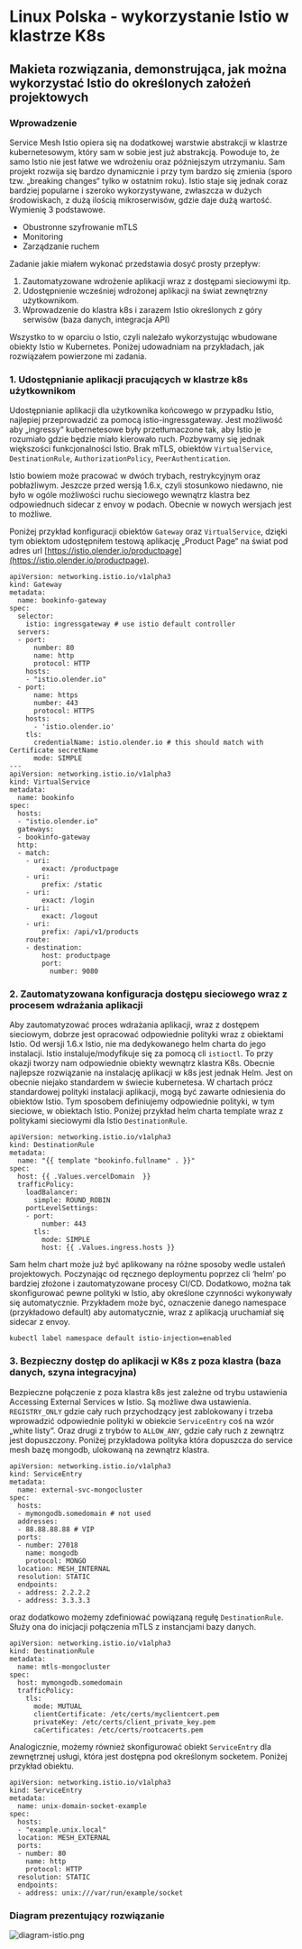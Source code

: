 




# Linux Polska - wykorzystanie Istio w klastrze K8s
## Makieta rozwiązania, demonstrująca, jak można wykorzystać Istio do określonych założeń projektowych


### Wprowadzenie 
Service Mesh Istio opiera się na dodatkowej warstwie abstrakcji w klastrze kubernetesowym, który sam w sobie jest już abstrakcją. Powoduje to, że samo Istio nie jest łatwe we wdrożeniu oraz późniejszym utrzymaniu. Sam projekt rozwija się bardzo dynamicznie i przy tym bardzo się zmienia (sporo tzw. „breaking changes“ tylko w ostatnim roku). Istio staje się jednak coraz bardziej popularne i szeroko wykorzystywane, zwłaszcza w dużych środowiskach, z dużą ilością mikroserwisów, gdzie daje dużą wartość. Wymienię 3 podstawowe.

* Obustronne szyfrowanie mTLS
* Monitoring
* Zarządzanie ruchem

Zadanie jakie miałem wykonać przedstawia dosyć prosty przepływ:

1. Zautomatyzowane wdrożenie aplikacji wraz z dostępami sieciowymi itp.
2. Udostępnienie wcześniej wdrożonej aplikacji na świat zewnętrzny użytkownikom.
3. Wprowadzenie do klastra k8s i zarazem Istio określonych z góry serwisów (baza danych, integracja API)

Wszystko to w oparciu o Istio, czyli należało wykorzystując wbudowane obiekty Istio w Kubernetes. Poniżej udowadniam na przykładach, jak rozwiązałem powierzone mi zadania.

### 1. Udostępnianie aplikacji pracujących w klastrze k8s użytkownikom
Udostępnianie aplikacji dla użytkownika końcowego w przypadku Istio, najlepiej przeprowadzić za pomocą istio-ingressgateway. Jest możliwość aby „ingressy“ kubernetesowe były przetłumaczone tak, aby Istio je rozumiało gdzie będzie miało kierowało ruch. Pozbywamy się jednak większości funkcjonalności Istio. Brak mTLS, obiektów `VirtualService`,  `DestinationRule`, `AuthorizationPolicy`, `PeerAuthentication`. 

Istio bowiem może pracować w dwóch trybach, restrykcyjnym oraz pobłażliwym. Jeszcze przed wersją 1.6.x, czyli stosunkowo niedawno, nie było w ogóle możliwości ruchu sieciowego wewnątrz klastra bez odpowiednuch sidecar z envoy w podach. Obecnie w nowych wersjach jest to możliwe.

Poniżej przykład konfiguracji obiektów `Gateway` oraz  `VirtualService`, dzięki tym obiektom udostępniłem testową aplikację „Product Page“ na świat pod adres url [https://istio.olender.io/productpage](https://istio.olender.io/productpage).
	
	apiVersion: networking.istio.io/v1alpha3
	kind: Gateway
	metadata:
	  name: bookinfo-gateway
	spec:
	  selector:
	    istio: ingressgateway # use istio default controller
	  servers:
	  - port:
	      number: 80
	      name: http
	      protocol: HTTP
	    hosts:
	    - "istio.olender.io"
	  - port:
	      name: https
	      number: 443
	      protocol: HTTPS
	    hosts:
	      - 'istio.olender.io'
	    tls:
	      credentialName: istio.olender.io # this should match with Certificate secretName
	      mode: SIMPLE
	---
	apiVersion: networking.istio.io/v1alpha3
	kind: VirtualService
	metadata:
	  name: bookinfo
	spec:
	  hosts:
	  - "istio.olender.io"
	  gateways:
	  - bookinfo-gateway
	  http:
	  - match:
	    - uri:
	        exact: /productpage
	    - uri:
	        prefix: /static
	    - uri:
	        exact: /login
	    - uri:
	        exact: /logout
	    - uri:
	        prefix: /api/v1/products
	    route:
	    - destination:
	        host: productpage
	        port:
	          number: 9080

### 2. Zautomatyzowana konfiguracja dostępu sieciowego wraz z procesem wdrażania aplikacji
Aby zautomatyzować proces wdrażania aplikacji, wraz z dostępem sieciowym, dobrze jest opracować odpowiednie polityki wraz z obiektami Istio. Od wersji 1.6.x Istio, nie ma dedykowanego helm charta do jego instalacji. Istio instaluje/modyfikuje się za pomocą cli `istioctl`. To przy okazji tworzy nam odpowiednie obiekty wewnątrz klastra K8s. Obecnie najlepsze rozwiązanie na instalację aplikacji w k8s jest jednak Helm. Jest on obecnie niejako standardem w świecie kubernetesa. W chartach prócz standardowej polityki instalacji aplikacji, mogą być zawarte odniesienia do obiektów Istio. Tym sposobem definiujemy odpowiednie polityki, w tym sieciowe, w obiektach Istio. Poniżej przykład helm charta template wraz z politykami sieciowymi dla Istio `DestinationRule`.

	apiVersion: networking.istio.io/v1alpha3
	kind: DestinationRule
	metadata:
	  name: "{{ template "bookinfo.fullname" . }}"
	spec:
	  host: {{ .Values.vercelDomain  }}
	  trafficPolicy:
	    loadBalancer:
	      simple: ROUND_ROBIN
	    portLevelSettings:
	    - port:
	        number: 443
	      tls:
	        mode: SIMPLE
	        host: {{ .Values.ingress.hosts }}

Sam helm chart może już być aplikowany na różne sposoby wedle ustaleń projektowych. Poczynając od ręcznego deploymentu poprzez cli ‘helm’ po bardziej złożone i zautomatyzowane procesy CI/CD. Dodatkowo, można tak skonfigurować pewne polityki w Istio, aby określone czynności wykonywały się automatycznie. Przykładem może być, oznaczenie danego namespace (przykładowo default) aby automatycznie, wraz z aplikacją uruchamiał się sidecar z envoy.

	kubectl label namespace default istio-injection=enabled

### 3. Bezpieczny dostęp do aplikacji w K8s z poza klastra (baza danych, szyna integracyjna)
 Bezpieczne połączenie z poza klastra k8s jest zależne od trybu ustawienia Accessing External Services w Istio. Są możliwe dwa ustawienia. `REGISTRY_ONLY` gdzie cały ruch przychodzący jest zablokowany i trzeba wprowadzić odpowiednie polityki w obiekcie `ServiceEntry` coś na wzór „white listy“. Oraz drugi z trybów to `ALLOW_ANY`, gdzie cały ruch z zewnątrz jest dopuszczony. Poniżej przykładowa polityka która dopuszcza do service mesh bazę mongodb, ulokowaną na zewnątrz klastra.

	apiVersion: networking.istio.io/v1alpha3
	kind: ServiceEntry
	metadata:
	  name: external-svc-mongocluster
	spec:
	  hosts:
	  - mymongodb.somedomain # not used
	  addresses:
	  - 88.88.88.88 # VIP
	  ports:
	  - number: 27018
	    name: mongodb
	    protocol: MONGO
	  location: MESH_INTERNAL
	  resolution: STATIC
	  endpoints:
	  - address: 2.2.2.2
	  - address: 3.3.3.3

oraz dodatkowo możemy zdefiniować powiązaną regułę `DestinationRule`. Służy ona do inicjacji połączenia mTLS z instancjami bazy danych.

	apiVersion: networking.istio.io/v1alpha3
	kind: DestinationRule
	metadata:
	  name: mtls-mongocluster
	spec:
	  host: mymongodb.somedomain
	  trafficPolicy:
	    tls:
	      mode: MUTUAL
	      clientCertificate: /etc/certs/myclientcert.pem
	      privateKey: /etc/certs/client_private_key.pem
	      caCertificates: /etc/certs/rootcacerts.pem

Analogicznie, możemy również skonfigurować obiekt `ServiceEntry` dla zewnętrznej usługi, która jest dostępna pod określonym socketem. Poniżej przykład obiektu.

	apiVersion: networking.istio.io/v1alpha3
	kind: ServiceEntry
	metadata:
	  name: unix-domain-socket-example
	spec:
	  hosts:
	  - "example.unix.local"
	  location: MESH_EXTERNAL
	  ports:
	  - number: 80
	    name: http
	    protocol: HTTP
	  resolution: STATIC
	  endpoints:
	  - address: unix:///var/run/example/socket


### Diagram prezentujący rozwiązanie

![diagram-istio.png](diagram-istio.png)











